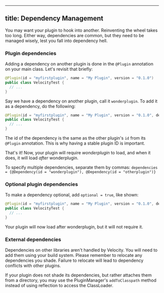 
---
title: Dependency Management
---

You may want your plugin to hook into another. Reinventing the wheel takes too long. Either way, dependencies are common,
but they need to be managed wisely, lest you fall into dependency hell.

### Plugin dependencies

Adding a dependency on another plugin is done in the `@Plugin` annotation on your main class. Let's revisit that briefly:

```java
@Plugin(id = "myfirstplugin", name = "My Plugin", version = "0.1.0")
public class VelocityTest {
  // ...
}
```

Say we have a dependency on another plugin, call it `wonderplugin`. To add it as a dependency, do the following:

```java
@Plugin(id = "myfirstplugin", name = "My Plugin", version = "0.1.0", dependencies = {@Dependency(id = "wonderplugin")})
public class VelocityTest {
  // ...
}
```

The id of the dependency is the same as the other plugin's `id` from its `@Plugin` annotation. This is why having a stable plugin ID is important.

That's it! Now, your plugin will require *wonderplugin* to load, and when it does, it will load *after* wonderplugin.

To specify multiple dependencies, separate them by commas: `dependencies = {@Dependency(id = "wonderplugin"), @Dependency(id = "otherplugin")}`

### Optional plugin dependencies

To make a dependency optional, add `optional = true`, like shown:

```java
@Plugin(id = "myfirstplugin", name = "My Plugin", version = "0.1.0", dependencies = {@Dependency(id = "wonderplugin", optional = true)})
public class VelocityTest {
  // ...
}
```

Your plugin will now load after wonderplugin, but it will not require it.

### External dependencies

Dependencies on other libraries aren't handled by Velocity. You will need to add them using your build system. Please remember
to relocate any dependencies you shade. Failure to relocate will lead to dependency conflicts with other plugins.

If your plugin does not shade its dependencies, but rather attaches them from a directory, you may use the PluginManager's
`addToClasspath` method instead of using reflection to access the ClassLoader.

